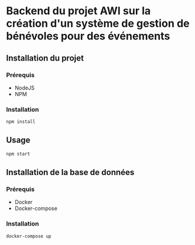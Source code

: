 # Backend du projet AWI sur la création d'un système de gestion de bénévoles pour des événements

## Installation du projet

### Prérequis

- NodeJS
- NPM


### Installation 

```bash
npm install
```

## Usage

```bash
npm start
```

## Installation de la base de données

### Prérequis

- Docker
- Docker-compose

### Installation

```bash
docker-compose up
```

